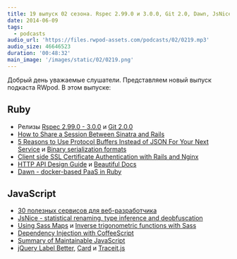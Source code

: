 ```yaml
---
title: 19 выпуск 02 сезона. Rspec 2.99.0 и 3.0.0, Git 2.0, Dawn, JsNice, Dependency Injection with CoffeeScript, Card, Traceit.js и прочее
date: 2014-06-09
tags:
  - podcasts
audio_url: 'https://files.rwpod-assets.com/podcasts/02/0219.mp3'
audio_size: 46646523
duration: '00:48:32'
main_image: '/images/static/02/0219.png'
---
```


Добрый день уважаемые слушатели. Представляем новый выпуск подкаста RWpod. В этом выпуске:

## Ruby

- Релизы [Rspec 2.99.0 - 3.0.0](http://myronmars.to/n/dev-blog/2014/06/rspec-2-99-0-and-3-0-0-have-been-released) и [Git 2.0.0](https://git.kernel.org/cgit/git/git.git/tree/Documentation/RelNotes/2.0.0.txt)
- [How to Share a Session Between Sinatra and Rails](http://robots.thoughtbot.com/how-to-share-a-session-between-sinatra-and-rails)
- [5 Reasons to Use Protocol Buffers Instead of JSON For Your Next Service](http://blog.codeclimate.com/blog/2014/06/05/choose-protocol-buffers/) и [Binary serialization formats](http://leopard.in.ua/2013/10/13/binary-serialization-formats/)
- [Client side SSL Certificate Authentication with Rails and Nginx](http://www.pandurang-waghulde.com/2014/06/client-side-ssl-certificate.html)
- [HTTP API Design Guide](https://github.com/interagent/http-api-design) и [Beautiful Docs](https://github.com/PharkMillups/beautiful-docs)
- [Dawn - docker-based PaaS in Ruby](https://github.com/dawn/dawn)

## JavaScript

- [30 полезных сервисов для веб-разработчика](http://habrahabr.ru/post/225367/)
- [JsNice - statistical renaming, type inference and deobfuscation](http://www.jsnice.org/)
- [Using Sass Maps](http://www.sitepoint.com/using-sass-maps/) и [Inverse trigonometric functions with Sass](http://thesassway.com/advanced/inverse-trigonometric-functions-with-sass)
- [Dependency Injection with CoffeeScript](http://labs.vistarmedia.com/2014/05/22/dependency-injection-with-coffeescript.html)
- [Summary of Maintainable JavaScript](http://www.alexkras.com/summary-of-maintainable-javascript/)
- [jQuery Label Better](http://www.thepetedesign.com/demos/label_better_demo.html), [Card](http://jessepollak.github.io/card/) и [Traceit.js](http://valleybazaar.org/index.html#tracebox)

